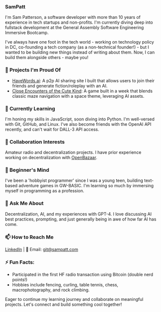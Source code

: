 ### SamPatt

I'm Sam Patterson, a software developer with more than 10 years of experience in tech startups and non-profits. I'm currently diving deep into fullstack development at the General Assembly Software Engineering Immersive Bootcamp. 

I've always have one foot in the tech world - working on technology policy in DC, co-founding a tech company (as a non-technical founder!) - but I wanted to be building new things instead of writing about them. Now, I can build them alongside others - maybe you!

### 🔭 **Projects I'm Proud Of**
  - [HaveWords.ai](https://github.com/SamPatt/HaveWords.ai): A p2p AI sharing site I built that allows users to join their friends and generate fiction/roleplay with an AI.
  - [Close Encounters of the Cute Kind](https://github.com/SamPatt/close-encounters-of-the-cute-kind): A game built in a week that blends classic maze navigation with a space theme, leveraging AI assets.

### 🌱 **Currently Learning** 
I'm honing my skills in JavaScript, soon diving into Python. I'm well-versed with Git, GitHub, and Linux. I've also become friends with the OpenAI API recently, and can't wait for DALL-3 API access.

### 👯 **Collaboration Interests** 
Amateur radio and decentralization projects. I have prior experience working on decentralization with [OpenBazaar](https://openbazaar.org/).

### 🤔 **Beginner's Mind** 
I've been a 'hobbyist programmer' since I was a young teen, building text-based adventure games in GW-BASIC. I'm learning so much by immersing myself in programming as a profession.
  
### 💬 **Ask Me About** 
Decentralization, AI, and my experiences with GPT-4. I love discussing AI best practices, prompting, and just generally being in awe of how far AI has come.

### 📫 **How to Reach Me** 
[LinkedIn](https://www.linkedin.com/in/sampatt-dev/) | 📧 Email: [git@sampatt.com](mailto:git@sampatt.com)


### ⚡ **Fun Facts**: 
  - Participated in the first HF radio transaction using Bitcoin (double nerd points!)
  - Hobbies include fencing, curling, table tennis, chess, macrophotography, and rock climbing.

Eager to continue my learning journey and collaborate on meaningful projects. Let's connect and build something cool together!
